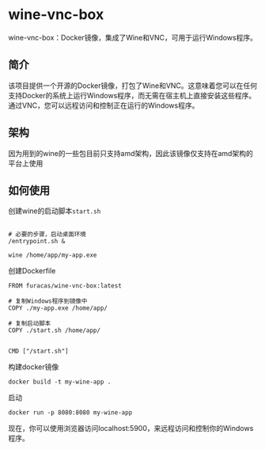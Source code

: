 # wine-vnc-box
wine-vnc-box：Docker镜像，集成了Wine和VNC，可用于运行Windows程序。

## 简介

该项目提供一个开源的Docker镜像，打包了Wine和VNC。这意味着您可以在任何支持Docker的系统上运行Windows程序，而无需在宿主机上直接安装这些程序。通过VNC，您可以远程访问和控制正在运行的Windows程序。

## 架构
因为用到的wine的一些包目前只支持amd架构，因此该镜像仅支持在amd架构的平台上使用


## 如何使用


创建wine的启动脚本`start.sh`
```

# 必要的步骤，启动桌面环境
/entrypoint.sh &

wine /home/app/my-app.exe
```


创建Dockerfile
```
FROM furacas/wine-vnc-box:latest

# 复制Windows程序到镜像中
COPY ./my-app.exe /home/app/

# 复制启动脚本
COPY ./start.sh /home/app/


CMD ["/start.sh"]
```

构建docker镜像
```
docker build -t my-wine-app .
```

启动
```
docker run -p 8080:8080 my-wine-app
```

现在，你可以使用浏览器访问localhost:5900，来远程访问和控制你的Windows程序。